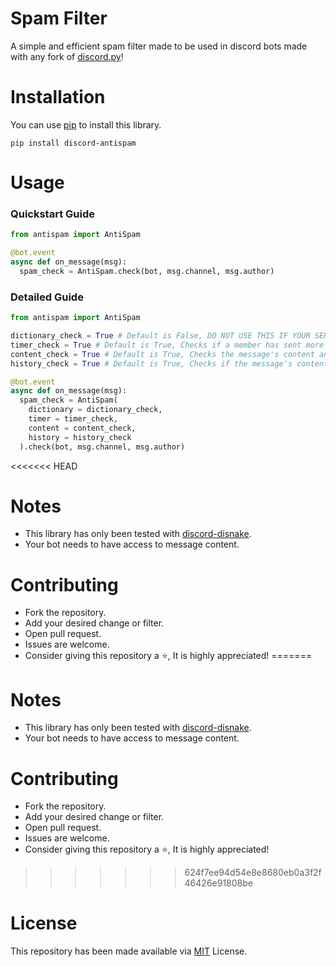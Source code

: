 # Spam Filter
A simple and efficient spam filter made to be used in discord bots made with any fork of [discord.py](https://github.com/Rapptz/discord.py)!

# Installation
You can use [pip](https://pip.pypa.io/en/stable/) to install this library.
```
pip install discord-antispam
```

# Usage
### Quickstart Guide
```py
from antispam import AntiSpam

@bot.event
async def on_message(msg):
  spam_check = AntiSpam.check(bot, msg.channel, msg.author)
```

### Detailed Guide
```py
from antispam import AntiSpam

dictionary_check = True # Default is False, DO NOT USE THIS IF YOUR SERVER IS MULTI-LINGUAL, Checks if any word in the message is present in english dictionary.
timer_check = True # Default is True, Checks if a member has sent more than 5 messages within 15 seconds, if yes, 6th message is marked as spam.
content_check = True # Default is True, Checks the message's content and if a letter whose occurance in the content is highest covers more than 85% of the content, it marks the message as spam.
history_check = True # Default is True, Checks if the message's content is duplicate of the previous message.

@bot.event
async def on_message(msg):
  spam_check = AntiSpam(
    dictionary = dictionary_check,
    timer = timer_check,
    content = content_check,
    history = history_check
  ).check(bot, msg.channel, msg.author)
```

<<<<<<< HEAD
# Notes
* This library has only been tested with [discord-disnake](https://pypi.org/project/discord-disnake/).
* Your bot needs to have access to message content.

# Contributing
* Fork the repository.
* Add your desired change or filter.
* Open pull request.
* Issues are welcome.
* Consider giving this repository a ⭐, It is highly appreciated!
=======
# Notes 
* This library has only been tested with [discord-disnake](https://pypi.org/project/discord-disnake/). 
* Your bot needs to have access to message content. 

# Contributing
* Fork the repository. 
* Add your desired change or filter. 
* Open pull request. 
* Issues are welcome. 
* Consider giving this repository a ⭐, It is highly appreciated! 
>>>>>>> 624f7ee94d54e8e8680eb0a3f2f46426e91808be

# License
This repository has been made available via [MIT](https://github.com/DorianAarno/SpamFilter/blob/main/LICENSE) License.
